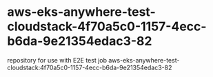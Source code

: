# aws-eks-anywhere-test-cloudstack-4f70a5c0-1157-4ecc-b6da-9e21354edac3-82
repository for use with E2E test job aws-eks-anywhere-test-cloudstack:4f70a5c0-1157-4ecc-b6da-9e21354edac3-82
